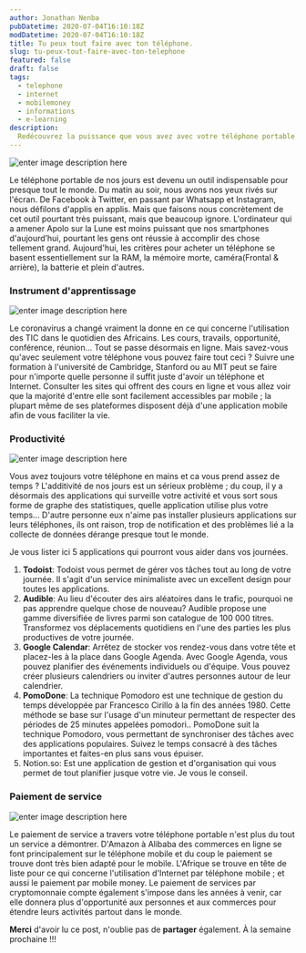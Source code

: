 ```yaml
---
author: Jonathan Nenba
pubDatetime: 2020-07-04T16:10:18Z
modDatetime: 2020-07-04T16:10:18Z
title: Tu peux tout faire avec ton téléphone.
slug: tu-peux-tout-faire-avec-ton-telephone
featured: false
draft: false
tags:
  - telephone
  - internet
  - mobilemoney
  - informations
  - e-learning
description:
  Redécouvrez la puissance que vous avez avec votre téléphone portable.
---
```


![enter image description here](https://ak.picdn.net/shutterstock/videos/31937101/thumb/1.jpg)

Le téléphone portable de nos jours est devenu un outil indispensable pour presque tout le monde. Du matin au soir, nous avons nos yeux rivés sur l'écran. De Facebook à Twitter, en passant par Whatsapp et Instagram, nous défilons d'applis en applis. Mais que faisons nous concrètement de cet outil pourtant très puissant, mais que beaucoup ignore. L'ordinateur qui a amener Apolo sur la Lune est moins puissant que nos smartphones d'aujourd’hui, pourtant les gens ont réussie à accomplir des chose tellement grand. Aujourd'hui, les critères pour acheter un téléphone se basent essentiellement sur la RAM, la mémoire morte, caméra(Frontal & arrière), la batterie et plein d'autres.

### Instrument d'apprentissage
![enter image description here](https://weetracker.com/wp-content/uploads/2020/02/FBEk9kqTURBXy84ZjM1MjY3YmE3MDliZDgwNmE5NDRkYmQxNTVjZTcxYS5qcGVnkpUDABnNAyrNAceVAs0DBwDDw4KhMAGhMQE.jpeg)

Le coronavirus a changé vraiment la donne en ce qui concerne l'utilisation des TIC dans le quotidien des Africains. Les cours, travails, opportunité, conférence, réunion... Tout se passe désormais en ligne. Mais savez-vous qu'avec seulement votre téléphone vous pouvez faire tout ceci ? Suivre une formation à l'université de Cambridge, Stanford ou au MIT peut se faire pour n'importe quelle personne il suffit juste d'avoir un téléphone et Internet.  Consulter les sites qui offrent des cours en ligne et vous allez voir que la majorité d'entre elle sont facilement accessibles par mobile ; la plupart même de ses plateformes disposent déjà d'une application mobile afin de vous faciliter la vie.

### Productivité

![enter image description here](https://i0.wp.com/post.healthline.com/wp-content/uploads/2019/10/Young-businesswoman-drinking-coffee-while-sitting-at-desk-in-small-creative-office-1296x728-header-1296x728.jpg?w=1155&h=1528)

Vous avez toujours votre téléphone en mains et ca vous prend assez de temps ? L'additivité de nos jours est un sérieux problème ; du coup, il y a désormais des applications qui surveille votre activité et vous sort sous forme de graphe des statistiques, quelle application utilise plus votre temps...
D'autre personne eux n'aime pas installer plusieurs applications sur leurs téléphones, ils ont raison, trop de notification et des problèmes lié a la collecte de données dérange presque tout le monde.

Je vous lister ici 5 applications qui pourront vous aider dans vos journées.
1. **Todoist**: Todoist vous permet de gérer vos tâches tout au long de votre journée. Il s'agit d'un service minimaliste avec un excellent design pour toutes les applications.
2. **Audible**: Au lieu d'écouter des airs aléatoires dans le trafic, pourquoi ne pas apprendre quelque chose de nouveau? Audible propose une gamme diversifiée de livres parmi son catalogue de 100 000 titres. Transformez vos déplacements quotidiens en l'une des parties les plus productives de votre journée.
3. **Google Calendar**: Arrêtez de stocker vos rendez-vous dans votre tête et placez-les à la place dans Google Agenda. Avec Google Agenda, vous pouvez planifier des événements individuels ou d'équipe. Vous pouvez créer plusieurs calendriers ou inviter d'autres personnes autour de leur calendrier.
4. **PomoDone**: La technique Pomodoro est une technique de gestion du temps développée par Francesco Cirillo à la fin des années 1980. Cette méthode se base sur l'usage d'un minuteur permettant de respecter des périodes de 25 minutes appelées pomodori.. PomoDone suit la technique Pomodoro, vous permettant de synchroniser des tâches avec des applications populaires. Suivez le temps consacré à des tâches importantes et faites-en plus sans vous épuiser.
5. Notion.so: Est une application de gestion et d'organisation qui vous permet de tout planifier jusque votre vie. Je vous le conseil.

### Paiement de service

![enter image description here](https://africabusinessagency.com/wp-content/uploads/mobile-banking-3.jpg)

Le paiement de service a travers votre téléphone portable n'est plus du tout un service a démontrer. D'Amazon à Alibaba des commerces en ligne se font principalement sur le téléphone mobile et du coup le paiement se trouve dont très bien adapté pour le mobile. L'Afrique se trouve en tête de liste pour ce qui concerne l'utilisation d'Internet par téléphone mobile ; et aussi le paiement par mobile money. Le paiement de services par cryptomonnaie compte également s'impose dans les années à venir, car elle donnera plus d'opportunité aux personnes et aux commerces pour étendre leurs activités partout dans le monde.

**Merci** d'avoir lu ce post, n'oublie pas de **partager** également. À la semaine prochaine !!!
